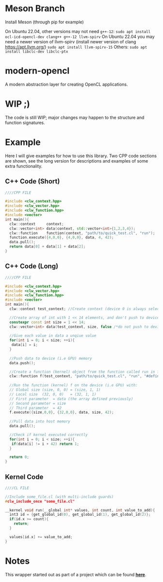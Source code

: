 # Meson Branch
Install Meson (through pip for example)

On Ubuntu 22.04, other versions may not need `g++-12`:
```sudo apt install ocl-icd-opencl-dev clang++ g++-12 llvm-spirv```
On Ubuntu 22.04 you may need a newer version of llvm-spirv (install newer version of clang https://apt.llvm.org/)
```sudo apt install llvm-spirv-15```
Others:
```sudo apt install libclc-dev libclc-ptx```


# modern-opencl
A modern abstraction layer for creating OpenCL applications.

# WIP ;)
The code is still WIP; major changes may happen to the structure and function signatures.

# Example
Here I will give examples for how to use this library. Two CPP code sections are shown, see the long version for descriptions and examples of some extra functionality.

## C++ Code (Short)
```C++
////CPP FILE

#include <clw_context.hpp>
#include <clw_vector.hpp>
#include <clw_function.hpp>
#include <vector>
int main(){
  clw::context     context;
  clw::vector<int> data(context, std::vector<int>{1,2,3,4});
  clw::function    function(context, "path/to/quick_test.cl", "run");
  function.execute({4,0,0}, {4,0,0}, data, 4, 42);
  data.pull();
  return data[0] + data[1] + data[2];
}
```
## C++ Code (Long)
```C++
////CPP FILE

#include <clw_context.hpp>
#include <clw_vector.hpp>
#include <clw_function.hpp>
#include <vector>
int main(){
  clw::context test_context; //Create context (device 0 is always selected for now)

  //Create array of int with 1 << 14 elements, and don't push to device (i.e GPU) memory
  constexpr const int size = 1 << 14; 
  clw::vector<int> data(test_context, size, false /*do not push to device on init.*/);
  
  //Give each value in data a unqiue value
  for(int i = 0; i < size; ++i){
   data[i] = i;
  }
  
  //Push data to device (i.e GPU) memory
  data.push();

  //Create a function (kernel) object from the function called run in file quick_test.cl
  clw::function f(test_context, "path/to/quick_test.cl", "run", "#define SOME_RANDOM_STUFF");
  
  //Run the function (kernel) f on the device (i.e GPU) with:
  // Global size (size, 0, 0) = (size, 1, 1)
  // Local size  (32, 0, 0)   = (32, 1, 1)
  // First parameter  = data (the array defined previously)
  // Second parameter = size
  // Third parameter  = 42
  f.execute({size,0,0}, {32,0,0}, data, size, 42);
  
  //Pull data into host memory
  data.pull();

  //Check if kernel executed correctly
  for(int i = 0; i < size; ++i){
   if(data[i] != i + 42) return 1;
  }

  return 0;
}
```
## Kernel Code
```C
////CL FILE

//Include some_file.cl (with multi-include guards)
#clw_include_once "some_file.cl"

__kernel void run(__global int* values, int count, int value_to_add){
  int3 id = {get_global_id(0), get_global_id(1), get_global_id(2)};
  if(id.x >= count){
    return;
  }

  values[id.x] += value_to_add;
}
```

# Notes
This wrapper started out as part of a project which can be found [**here**](https://github.com/cl-volume-renderer/cl-volume-renderer).
